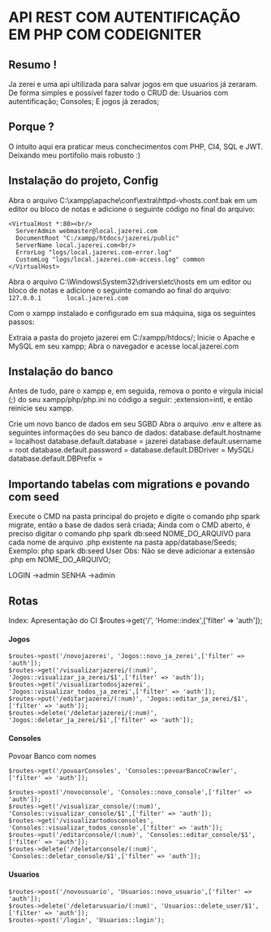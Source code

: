 # API REST COM AUTENTIFICAÇÃO EM PHP COM CODEIGNITER

## Resumo !

Ja zerei e uma api ultilizada para salvar jogos em que usuarios já zeraram.
De forma simples e possivel fazer todo o CRUD de:
Usuarios com autentificação;
Consoles;
E jogos já zerados;

## Porque ?

O intuito aqui era praticar meus conchecimentos com PHP, CI4, SQL e JWT. Deixando meu portifolio mais robusto :)

## Instalação do projeto, Config

Abra o arquivo C:\xampp\apache\conf\extra\httpd-vhosts.conf.bak em um editor ou bloco de notas e adicione o seguinte código no final do arquivo:
 ```
<VirtualHost *:80><br/>
   ServerAdmin webmaster@local.jazerei.com
   DocumentRoot "C:/xampp/htdocs/jazerei/public"
   ServerName local.jazerei.com<br/>
   ErrorLog "logs/local.jazerei.com-error.log"
   CustomLog "logs/local.jazerei.com-access.log" common
</VirtualHost>
 ```

Abra o arquivo C:\Windows\System32\drivers\etc\hosts em um editor ou bloco de notas e adicione o seguinte comando ao final do arquivo:
 ```127.0.0.1  		local.jazerei.com  ```

Com o xampp instalado e configurado em sua máquina, siga os seguintes passos:

Extraia a pasta do projeto jazerei em C:/xampp/htdocs/;
Inicie o Apache e MySQL em seu xampp;
Abra o navegador e acesse local.jazerei.com

## Instalação do banco

Antes de tudo, pare o xampp e, em seguida, remova o ponto e vírgula inicial (;) do seu xampp/php/php.ini no código a seguir: ;extension=intl, e então reinicie seu xampp.

Crie um novo banco de dados em seu SGBD
Abra o arquivo .env e altere as seguintes informações do seu banco de dados:
   database.default.hostname = localhost
   database.default.database = jazerei
   database.default.username = root
   database.default.password = 
   database.default.DBDriver = MySQLi
   database.default.DBPrefix =

## Importando tabelas com migrations e povando com seed

Execute o CMD na pasta principal do projeto e digite o comando php spark migrate, então a base de dados será criada;
Ainda com o CMD aberto, é preciso digitar o comando php spark db:seed NOME_DO_ARQUIVO para cada nome de arquivo .php existente na pasta app/database/Seeds;
Exemplo: php spark db:seed User
Obs: Não se deve adicionar a extensão .php em NOME_DO_ARQUIVO;

LOGIN ->admin
SENHA ->admin


## Rotas
Index: Apresentação do CI $routes->get('/', 'Home::index',['filter' => 'auth']);

#### Jogos
 ```
$routes->post('/novojazerei', 'Jogos::novo_ja_zerei',['filter' => 'auth']);
$routes->get('/visualizarjazerei/(:num)', 'Jogos::visualizar_ja_zerei/$1',['filter' => 'auth']);
$routes->get('/visualizartodosjazerei', 'Jogos::visualizar_todos_ja_zerei',['filter' => 'auth']);
$routes->put('/editarjazerei/(:num)', 'Jogos::editar_ja_zerei/$1',['filter' => 'auth']);
$routes->delete('/deletarjazerei/(:num)', 'Jogos::deletar_ja_zerei/$1',['filter' => 'auth']);
 ```
#### Consoles
Povoar Banco com nomes
 ```
$routes->get('/povoarConsoles', 'Consoles::povoarBancoCrawler',['filter' => 'auth']);

$routes->post('/novoconsole', 'Consoles::novo_console',['filter' => 'auth']);
$routes->get('/visualizar_console/(:num)', 'Consoles::visualizar_console/$1',['filter' => 'auth']);
$routes->get('/visualizartodosconsoles', 'Consoles::visualizar_todos_console',['filter' => 'auth']);
$routes->put('/editarconsole/(:num)', 'Consoles::editar_console/$1',['filter' => 'auth']);
$routes->delete('/deletarconsole/(:num)', 'Consoles::deletar_console/$1',['filter' => 'auth']);
 ```
#### Usuarios
 ```
$routes->post('/novousuario', 'Usuarios::novo_usuario',['filter' => 'auth']);
$routes->delete('/deletarusuario/(:num)', 'Usuarios::delete_user/$1',['filter' => 'auth']);
$routes->post('/login', 'Usuarios::login');
 ```
